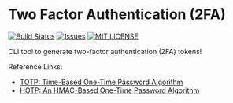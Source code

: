 # Two Factor Authentication (2FA)

[![Build Status](https://travis-ci.com/amarlearning/two-factor-auth.svg?token=FhxpAG7TK2kc9cTmNv5p&branch=master)](https://travis-ci.com/amarlearning/two-factor-auth)
[![Issues](https://camo.githubusercontent.com/926d8ca67df15de5bd1abac234c0603d94f66c00/68747470733a2f2f696d672e736869656c64732e696f2f62616467652f636f6e747269627574696f6e732d77656c636f6d652d627269676874677265656e2e7376673f7374796c653d666c6174)](https://github.com/amarlearning/two-factor-auth/issues)
[![MIT LICENSE](https://img.shields.io/pypi/l/pyzipcode-cli.svg)](http://amarlearning.mit-license.org/)

CLI tool to generate two-factor authentication (2FA) tokens!

Reference Links:
- [TOTP: Time-Based One-Time Password Algorithm](https://tools.ietf.org/pdf/rfc6238.pdf)
- [HOTP: An HMAC-Based One-Time Password Algorithm](https://tools.ietf.org/pdf/rfc4226.pdf)
